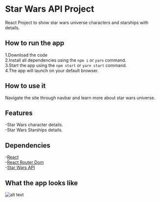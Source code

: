# Star Wars API Project

React Project to show star wars universe characters and starships with details.

## How to run the app

1.Download the code  
2.Install all dependencies using the `npm i` or `yarn` command.  
3.Start the app using the `npm start` or `yarn start` command.  
4.The app will launch on your default browser.

## How to use it

Navigate the site through navbar and learn more about star wars universe.

## Features

-Star Wars character details.  
-Star Wars Starships details.

## Dependencies

-[React](https://reactjs.org/)  
-[React Router Dom](https://reactrouter.com/web/guides/quick-start)  
-[Star Wars API](https://swapi.dev/)

## What the app looks like

![alt text]()
